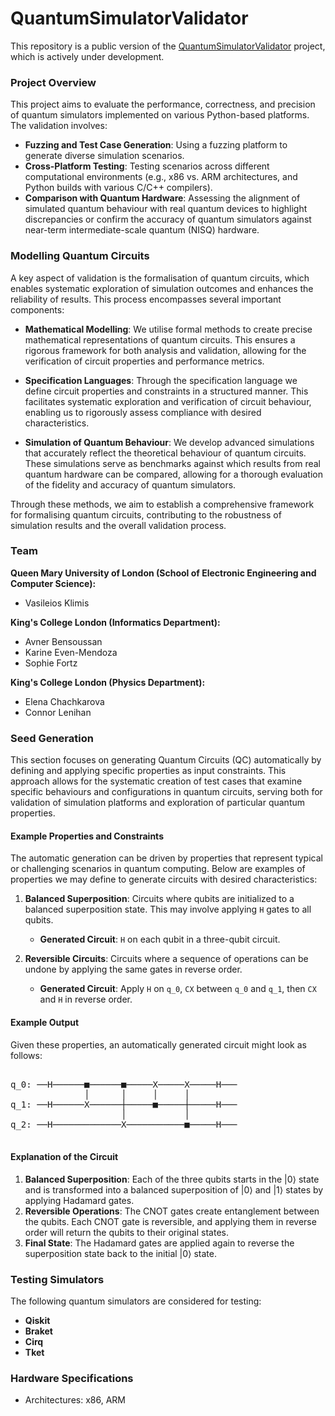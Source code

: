 # QuantumSimulatorValidator

This repository is a public version of the [QuantumSimulatorValidator](https://github.com/vili-1/QuantumSimulatorValidator) project, which is actively under development.

### Project Overview

This project aims to evaluate the performance, correctness, and precision of quantum simulators implemented on various Python-based platforms. The validation involves:

- **Fuzzing and Test Case Generation**: Using a fuzzing platform to generate diverse simulation scenarios.
- **Cross-Platform Testing**: Testing scenarios across different computational environments (e.g., x86 vs. ARM architectures, and Python builds with various C/C++ compilers).
- **Comparison with Quantum Hardware**: Assessing the alignment of simulated quantum behaviour with real quantum devices to highlight discrepancies or confirm the accuracy of quantum simulators against near-term intermediate-scale quantum (NISQ) hardware.


### Modelling Quantum Circuits

A key aspect of validation is the formalisation of quantum circuits, which enables systematic exploration of simulation outcomes and enhances the reliability of results. This process encompasses several important components:

- **Mathematical Modelling**: We utilise formal methods to create precise mathematical representations of quantum circuits. This ensures a rigorous framework for both analysis and validation, allowing for the verification of circuit properties and performance metrics.

- **Specification Languages**: Through the specification language we define circuit properties and constraints in a structured manner. This facilitates systematic exploration and verification of circuit behaviour, enabling us to rigorously assess compliance with desired characteristics.

- **Simulation of Quantum Behaviour**: We develop advanced simulations that accurately reflect the theoretical behaviour of quantum circuits. These simulations serve as benchmarks against which results from real quantum hardware can be compared, allowing for a thorough evaluation of the fidelity and accuracy of quantum simulators.

Through these methods, we aim to establish a comprehensive framework for formalising quantum circuits, contributing to the robustness of simulation results and the overall validation process.


### Team

**Queen Mary University of London (School of Electronic Engineering and Computer Science):**

- Vasileios Klimis

**King's College London (Informatics Department):**

- Avner Bensoussan
- Karine Even-Mendoza
- Sophie Fortz

**King's College London (Physics Department):**

- Elena Chachkarova
- Connor Lenihan


### Seed Generation

This section focuses on generating Quantum Circuits (QC) automatically by defining and applying specific properties as input constraints. This approach allows for the systematic creation of test cases that examine specific behaviours and configurations in quantum circuits, serving both for validation of simulation platforms and exploration of particular quantum properties.

#### Example Properties and Constraints

The automatic generation can be driven by properties that represent typical or challenging scenarios in quantum computing. Below are examples of properties we may define to generate circuits with desired characteristics:


1. **Balanced Superposition**: Circuits where qubits are initialized to a balanced superposition state. This may involve applying `H` gates to all qubits.
   - **Generated Circuit**: `H` on each qubit in a three-qubit circuit.

2. **Reversible Circuits**: Circuits where a sequence of operations can be undone by applying the same gates in reverse order.
   - **Generated Circuit**: Apply `H` on `q_0`, `CX` between `q_0` and `q_1`, then `CX` and `H` in reverse order.



#### Example Output

Given these properties, an automatically generated circuit might look as follows:

<pre>
        
q_0: ──H──────■──────■─────X─────X─────H───
              │      │     │     │
q_1: ──H──────X──────┼─────■─────┼─────H───
                     │           │
q_2: ──H─────────────X───────────■─────H───

</pre>

#### Explanation of the Circuit

1. **Balanced Superposition**: Each of the three qubits starts in the |0⟩ state and is transformed into a balanced superposition of |0⟩ and |1⟩ states by applying Hadamard gates.
2. **Reversible Operations**: The CNOT gates create entanglement between the qubits. Each CNOT gate is reversible, and applying them in reverse order will return the qubits to their original states.
3. **Final State**: The Hadamard gates are applied again to reverse the superposition state back to the initial |0⟩ state.



### Testing Simulators

The following quantum simulators are considered for testing:

- **Qiskit**
- **Braket**
- **Cirq**
- **Tket**

### Hardware Specifications

- Architectures: x86, ARM
